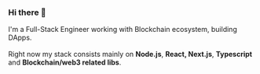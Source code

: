 ### Hi there 👋

I'm a Full-Stack Engineer working with Blockchain ecosystem, building DApps.
<br />
<br />
Right now my stack consists mainly on **Node.js**, **React, Next.js**, **Typescript** and **Blockchain/web3 related libs**.
                                                                  

<!--
**pedrobrun/pedrobrun** is a ✨ _special_ ✨ repository because its `README.md` (this file) appears on your GitHub profile.

Here are some ideas to get you started:

- 🔭 I’m currently working on ...
- 🌱 I’m currently learning ...
- 👯 I’m looking to collaborate on ...
- 🤔 I’m looking for help with ...
- 💬 Ask me about ...
- 📫 How to reach me: ...
- 😄 Pronouns: ...
- ⚡ Fun fact: ...
-->
